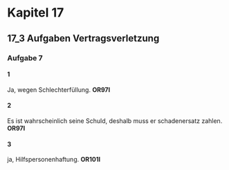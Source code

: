 # Kapitel 17

## 17_3 Aufgaben Vertragsverletzung

### Aufgabe 7

#### 1
Ja, wegen Schlechterfüllung. **OR97I**

#### 2
Es ist wahrscheinlich seine Schuld, deshalb muss er schadenersatz zahlen. **OR97I**

#### 3
ja, Hilfspersonenhaftung. **OR101I**
